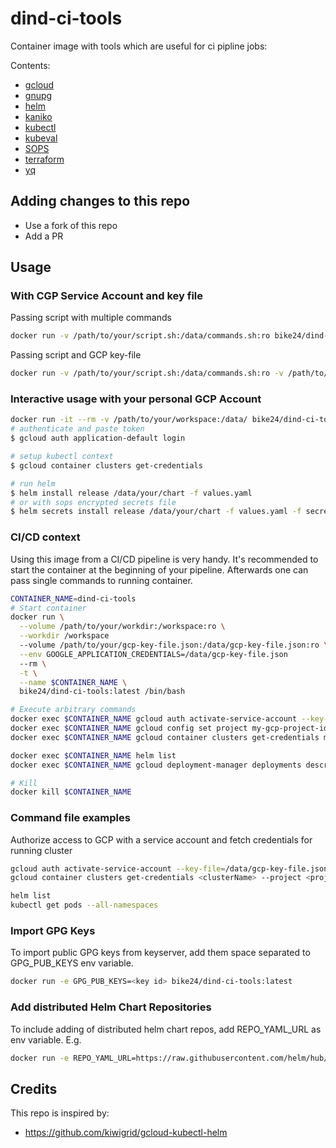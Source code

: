 # dind-ci-tools

Container image with tools which are useful for ci pipline jobs:

Contents:

* [gcloud](https://cloud.google.com/sdk/docs/)
* [gnupg](https://pkgs.alpinelinux.org/package/edge/main/x86_64/gnupg)
* [helm](https://www.helm.sh)
* [kaniko](https://github.com/GoogleContainerTools/kaniko)
* [kubectl](https://kubernetes.io/docs/reference/kubectl/kubectl/)
* [kubeval](https://github.com/instrumenta/kubeval)
* [SOPS](https://github.com/mozilla/sops)
* [terraform](https://www.terraform.io/)
* [yq](https://github.com/mikefarah/yq)

## Adding changes to this repo

* Use a fork of this repo
* Add a PR

## Usage

### With CGP Service Account and key file

Passing script with multiple commands

```bash
docker run -v /path/to/your/script.sh:/data/commands.sh:ro bike24/dind-ci-tools
```

Passing script and GCP key-file

```bash
docker run -v /path/to/your/script.sh:/data/commands.sh:ro -v /path/to/your/key-file.json:/data/gcp-key-file.json:ro bike24/dind-ci-tools
```

### Interactive usage with your personal GCP Account

```bash
docker run -it --rm -v /path/to/your/workspace:/data/ bike24/dind-ci-tools bash
# authenticate and paste token
$ gcloud auth application-default login

# setup kubectl context
$ gcloud container clusters get-credentials

# run helm
$ helm install release /data/your/chart -f values.yaml
# or with sops encrypted secrets file
$ helm secrets install release /data/your/chart -f values.yaml -f secrets.myapp.yaml
```

### CI/CD context

Using this image from a CI/CD pipeline is very handy.
It's recommended to start the container at the beginning of your pipeline.
Afterwards one can pass single commands to running container.

```bash
CONTAINER_NAME=dind-ci-tools
# Start container
docker run \
  --volume /path/to/your/workdir:/workspace:ro \
  --workdir /workspace
  --volume /path/to/your/gcp-key-file.json:/data/gcp-key-file.json:ro \
  --env GOOGLE_APPLICATION_CREDENTIALS=/data/gcp-key-file.json
  --rm \
  -t \
  --name $CONTAINER_NAME \
  bike24/dind-ci-tools:latest /bin/bash

# Execute arbitrary commands
docker exec $CONTAINER_NAME gcloud auth activate-service-account --key-file=/data/gcp-key-file.json
docker exec $CONTAINER_NAME gcloud config set project my-gcp-project-id
docker exec $CONTAINER_NAME gcloud container clusters get-credentials my-gke-cluster --project my-gcp-project-id --zone my-gke-zone

docker exec $CONTAINER_NAME helm list
docker exec $CONTAINER_NAME gcloud deployment-manager deployments describe my-deployment

# Kill
docker kill $CONTAINER_NAME
```

### Command file examples

Authorize access to GCP with a service account and fetch credentials for running cluster

```bash
gcloud auth activate-service-account --key-file=/data/gcp-key-file.json
gcloud container clusters get-credentials <clusterName> --project <projectId> [--region=<region> | --zone=<zone>]

helm list
kubectl get pods --all-namespaces
```

### Import GPG Keys

To import public GPG keys from keyserver, add them space separated to GPG_PUB_KEYS env variable.

```bash
docker run -e GPG_PUB_KEYS=<key id> bike24/dind-ci-tools:latest
```

### Add distributed Helm Chart Repositories

To include adding of distributed helm chart repos, add REPO_YAML_URL as env variable.
E.g.

```bash
docker run -e REPO_YAML_URL=https://raw.githubusercontent.com/helm/hub/master/config/repo-values.yaml bike24/dind-ci-tools:latest
```

## Credits

This repo is inspired by:

* <https://github.com/kiwigrid/gcloud-kubectl-helm>
